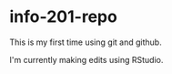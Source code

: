 # info-201-repo
This is my first time using git and github.

I'm currently making edits using RStudio.
